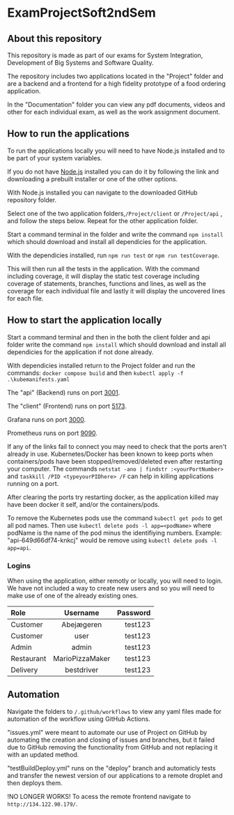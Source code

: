 # ExamProjectSoft2ndSem
## About this repository
This repository is made as part of our exams for System Integration, Development of  Big Systems and Software Quality.

The repository includes two applications located in the "Project" folder and are a backend and a frontend for a high fidelity prototype of a food ordering application. 

In the "Documentation" folder you can view any pdf documents, videos and other for each individual exam, as well as the work assignment document.

## How to run the applications
To run the applications locally you will need to have Node.js installed and to be part of your system variables.

If you do not have [Node.js](https://nodejs.org/en/download/prebuilt-installer) installed you can do it by following the link and downloading a prebuilt installer or one of the other options.

With Node.js installed you can navigate to the downloaded GitHub repository folder. 

Select one of the two application folders,`/Project/client` or `/Project/api` , and follow the steps below. Repeat for the other application folder. 


Start a command terminal in the folder and write the command `npm install` which should download and install all dependicies for the application.

With the dependicies installed, run `npm run test` or `npm run testCoverage`.

This will then run all the tests in the application. With the command including coverage, it will display the static test coverage including coverage of statements, branches, functions and lines, as well as the coverage for each individual file and lastly it will display the uncovered lines for each file.

## How to start the application locally
Start a command terminal and then in the both the client folder and api folder write the command `npm install` which should download and install all dependicies for the application if not done already.

With dependicies installed return to the Project folder and run the commands: `docker compose build` and then `kubectl apply -f .\kubemanifests.yaml`

The "api" (Backend) runs on port [3001](http://localhost/3001).

The "client" (Frontend) runs on port [5173](http://localhost/5173).

Grafana runs on port [3000](http://localhost:3000).

Prometheus runs on port [9090](http://localhost:9090).

If any of the links fail to connect you may need to check that the ports aren't already in use. Kubernetes/Docker has been known to keep ports when containers/pods have been stopped/removed/deleted even after restarting your computer. 
The commands
`netstat -ano | findstr :<yourPortNumber>`
and
`taskkill /PID <typeyourPIDhere> /F`
can help in killing applications running on a port.

After clearing the ports try restarting docker, as the application killed may have been docker it self, and/or the containers/pods.

To remove the Kubernetes pods use the command `kubectl get pods` to get all pod names. Then use `kubectl delete pods -l app=<podName>` where podName is the name of the pod minus the identifiying numbers. Example: "api-649d66df74-knkcj" would be remove using `kubectl delete pods -l app=api`.

### Logins

When using the application, either remotly or locally, you will need to login. We have not included a way to create new users and so you will need to make use of one of the already existing ones.

| Role | Username | Password |
| :--- | :----: | ---: |
| Customer | Abejægeren | test123 |
| Customer | user | test123 |
| Admin | admin | test123 |
| Restaurant | MarioPizzaMaker | test123 |
| Delivery | bestdriver | test123 |

## Automation
Navigate the folders to `/.github/workflows` to view any yaml files made for automation of the workflow using GitHub Actions.

"issues.yml" were meant to automate our use of Project on GitHub by automating the creation and closing of issues and branches, but it failed due to GitHub removing the functionality from GitHub and not replacing it with an updated method.

"testBuildDeploy.yml" runs on the "deploy" branch and automaticly tests and transfer the newest version of our applications to a remote droplet and then deploys them.

!NO LONGER WORKS!
To acess the remote frontend navigate to `http://134.122.90.179/`.
